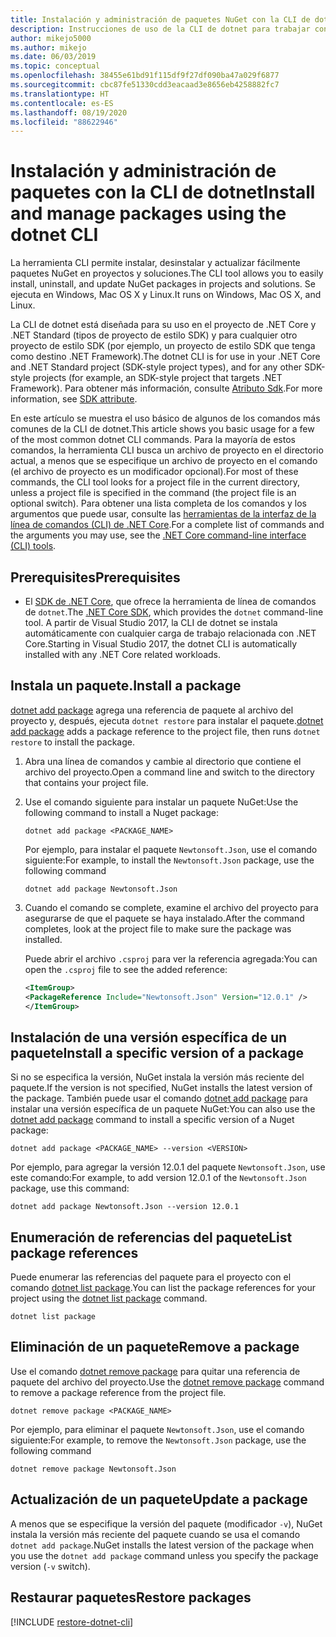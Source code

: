 ```yaml
---
title: Instalación y administración de paquetes NuGet con la CLI de dotnet
description: Instrucciones de uso de la CLI de dotnet para trabajar con paquetes NuGet.
author: mikejo5000
ms.author: mikejo
ms.date: 06/03/2019
ms.topic: conceptual
ms.openlocfilehash: 38455e61bd91f115df9f27df090ba47a029f6877
ms.sourcegitcommit: cbc87fe51330cdd3eacaad3e8656eb4258882fc7
ms.translationtype: HT
ms.contentlocale: es-ES
ms.lasthandoff: 08/19/2020
ms.locfileid: "88622946"
---
```

# <a name="install-and-manage-packages-using-the-dotnet-cli"></a><span data-ttu-id="397f0-103">Instalación y administración de paquetes con la CLI de dotnet</span><span class="sxs-lookup"><span data-stu-id="397f0-103">Install and manage packages using the dotnet CLI</span></span>

<span data-ttu-id="397f0-104">La herramienta CLI permite instalar, desinstalar y actualizar fácilmente paquetes NuGet en proyectos y soluciones.</span><span class="sxs-lookup"><span data-stu-id="397f0-104">The CLI tool allows you to easily install, uninstall, and update NuGet packages in projects and solutions.</span></span> <span data-ttu-id="397f0-105">Se ejecuta en Windows, Mac OS X y Linux.</span><span class="sxs-lookup"><span data-stu-id="397f0-105">It runs on Windows, Mac OS X, and Linux.</span></span>

<span data-ttu-id="397f0-106">La CLI de dotnet está diseñada para su uso en el proyecto de .NET Core y .NET Standard (tipos de proyecto de estilo SDK) y para cualquier otro proyecto de estilo SDK (por ejemplo, un proyecto de estilo SDK que tenga como destino .NET Framework).</span><span class="sxs-lookup"><span data-stu-id="397f0-106">The dotnet CLI is for use in your .NET Core and .NET Standard project (SDK-style project types), and for any other SDK-style projects (for example, an SDK-style project that targets .NET Framework).</span></span> <span data-ttu-id="397f0-107">Para obtener más información, consulte [Atributo Sdk](/dotnet/core/tools/csproj#additions).</span><span class="sxs-lookup"><span data-stu-id="397f0-107">For more information, see [SDK attribute](/dotnet/core/tools/csproj#additions).</span></span>

<span data-ttu-id="397f0-108">En este artículo se muestra el uso básico de algunos de los comandos más comunes de la CLI de dotnet.</span><span class="sxs-lookup"><span data-stu-id="397f0-108">This article shows you basic usage for a few of the most common dotnet CLI commands.</span></span> <span data-ttu-id="397f0-109">Para la mayoría de estos comandos, la herramienta CLI busca un archivo de proyecto en el directorio actual, a menos que se especifique un archivo de proyecto en el comando (el archivo de proyecto es un modificador opcional).</span><span class="sxs-lookup"><span data-stu-id="397f0-109">For most of these commands, the CLI tool looks for a project file in the current directory, unless a project file is specified in the command (the project file is an optional switch).</span></span> <span data-ttu-id="397f0-110">Para obtener una lista completa de los comandos y los argumentos que puede usar, consulte las [herramientas de la interfaz de la línea de comandos (CLI) de .NET Core](../reference/dotnet-commands.md).</span><span class="sxs-lookup"><span data-stu-id="397f0-110">For a complete list of commands and the arguments you may use, see the [.NET Core command-line interface (CLI) tools](../reference/dotnet-commands.md).</span></span>

## <a name="prerequisites"></a><span data-ttu-id="397f0-111">Prerequisites</span><span class="sxs-lookup"><span data-stu-id="397f0-111">Prerequisites</span></span>

- <span data-ttu-id="397f0-112">El [SDK de .NET Core](https://www.microsoft.com/net/download/), que ofrece la herramienta de línea de comandos de `dotnet`.</span><span class="sxs-lookup"><span data-stu-id="397f0-112">The [.NET Core SDK](https://www.microsoft.com/net/download/), which provides the `dotnet` command-line tool.</span></span> <span data-ttu-id="397f0-113">A partir de Visual Studio 2017, la CLI de dotnet se instala automáticamente con cualquier carga de trabajo relacionada con .NET Core.</span><span class="sxs-lookup"><span data-stu-id="397f0-113">Starting in Visual Studio 2017, the dotnet CLI is automatically installed with any .NET Core related workloads.</span></span>

## <a name="install-a-package"></a><span data-ttu-id="397f0-114">Instala un paquete.</span><span class="sxs-lookup"><span data-stu-id="397f0-114">Install a package</span></span>

<span data-ttu-id="397f0-115">[dotnet add package](/dotnet/core/tools/dotnet-add-package?tabs=netcore2x) agrega una referencia de paquete al archivo del proyecto y, después, ejecuta `dotnet restore` para instalar el paquete.</span><span class="sxs-lookup"><span data-stu-id="397f0-115">[dotnet add package](/dotnet/core/tools/dotnet-add-package?tabs=netcore2x) adds a package reference to the project file, then runs `dotnet restore` to install the package.</span></span>

1. <span data-ttu-id="397f0-116">Abra una línea de comandos y cambie al directorio que contiene el archivo del proyecto.</span><span class="sxs-lookup"><span data-stu-id="397f0-116">Open a command line and switch to the directory that contains your project file.</span></span>

2. <span data-ttu-id="397f0-117">Use el comando siguiente para instalar un paquete NuGet:</span><span class="sxs-lookup"><span data-stu-id="397f0-117">Use the following command to install a Nuget package:</span></span>

    ```dotnetcli
    dotnet add package <PACKAGE_NAME>
    ```

    <span data-ttu-id="397f0-118">Por ejemplo, para instalar el paquete `Newtonsoft.Json`, use el comando siguiente:</span><span class="sxs-lookup"><span data-stu-id="397f0-118">For example, to install the `Newtonsoft.Json` package, use the following command</span></span>

    ```dotnetcli
    dotnet add package Newtonsoft.Json
    ```

3. <span data-ttu-id="397f0-119">Cuando el comando se complete, examine el archivo del proyecto para asegurarse de que el paquete se haya instalado.</span><span class="sxs-lookup"><span data-stu-id="397f0-119">After the command completes, look at the project file to make sure the package was installed.</span></span>

   <span data-ttu-id="397f0-120">Puede abrir el archivo `.csproj` para ver la referencia agregada:</span><span class="sxs-lookup"><span data-stu-id="397f0-120">You can open the `.csproj` file to see the added reference:</span></span>

    ```xml
   <ItemGroup>
    <PackageReference Include="Newtonsoft.Json" Version="12.0.1" />
   </ItemGroup>
    ```

## <a name="install-a-specific-version-of-a-package"></a><span data-ttu-id="397f0-121">Instalación de una versión específica de un paquete</span><span class="sxs-lookup"><span data-stu-id="397f0-121">Install a specific version of a package</span></span>

<span data-ttu-id="397f0-122">Si no se especifica la versión, NuGet instala la versión más reciente del paquete.</span><span class="sxs-lookup"><span data-stu-id="397f0-122">If the version is not specified, NuGet installs the latest version of the package.</span></span> <span data-ttu-id="397f0-123">También puede usar el comando [dotnet add package](/dotnet/core/tools/dotnet-add-package?tabs=netcore2x) para instalar una versión específica de un paquete NuGet:</span><span class="sxs-lookup"><span data-stu-id="397f0-123">You can also use the [dotnet add package](/dotnet/core/tools/dotnet-add-package?tabs=netcore2x) command to install a specific version of a Nuget package:</span></span>

```dotnetcli
dotnet add package <PACKAGE_NAME> --version <VERSION>
```

<span data-ttu-id="397f0-124">Por ejemplo, para agregar la versión 12.0.1 del paquete `Newtonsoft.Json`, use este comando:</span><span class="sxs-lookup"><span data-stu-id="397f0-124">For example, to add version 12.0.1 of the `Newtonsoft.Json` package, use this command:</span></span>

```dotnetcli
dotnet add package Newtonsoft.Json --version 12.0.1
```

## <a name="list-package-references"></a><span data-ttu-id="397f0-125">Enumeración de referencias del paquete</span><span class="sxs-lookup"><span data-stu-id="397f0-125">List package references</span></span>

<span data-ttu-id="397f0-126">Puede enumerar las referencias del paquete para el proyecto con el comando [dotnet list package](/dotnet/core/tools/dotnet-list-package?tabs=netcore2x).</span><span class="sxs-lookup"><span data-stu-id="397f0-126">You can list the package references for your project using the [dotnet list package](/dotnet/core/tools/dotnet-list-package?tabs=netcore2x) command.</span></span>

```dotnetcli
dotnet list package
```

## <a name="remove-a-package"></a><span data-ttu-id="397f0-127">Eliminación de un paquete</span><span class="sxs-lookup"><span data-stu-id="397f0-127">Remove a package</span></span>

<span data-ttu-id="397f0-128">Use el comando [dotnet remove package](/dotnet/core/tools/dotnet-remove-package?tabs=netcore2x) para quitar una referencia de paquete del archivo del proyecto.</span><span class="sxs-lookup"><span data-stu-id="397f0-128">Use the [dotnet remove package](/dotnet/core/tools/dotnet-remove-package?tabs=netcore2x) command to remove a package reference from the project file.</span></span>

```dotnetcli
dotnet remove package <PACKAGE_NAME>
```

<span data-ttu-id="397f0-129">Por ejemplo, para eliminar el paquete `Newtonsoft.Json`, use el comando siguiente:</span><span class="sxs-lookup"><span data-stu-id="397f0-129">For example, to remove the `Newtonsoft.Json` package, use the following command</span></span>

```dotnetcli
dotnet remove package Newtonsoft.Json
```

## <a name="update-a-package"></a><span data-ttu-id="397f0-130">Actualización de un paquete</span><span class="sxs-lookup"><span data-stu-id="397f0-130">Update a package</span></span>

<span data-ttu-id="397f0-131">A menos que se especifique la versión del paquete (modificador `-v`), NuGet instala la versión más reciente del paquete cuando se usa el comando `dotnet add package`.</span><span class="sxs-lookup"><span data-stu-id="397f0-131">NuGet installs the latest version of the package when you use the `dotnet add package` command unless you specify the package version (`-v` switch).</span></span>

## <a name="restore-packages"></a><span data-ttu-id="397f0-132">Restaurar paquetes</span><span class="sxs-lookup"><span data-stu-id="397f0-132">Restore packages</span></span>

[!INCLUDE [restore-dotnet-cli](includes/restore-dotnet-cli.md)]

